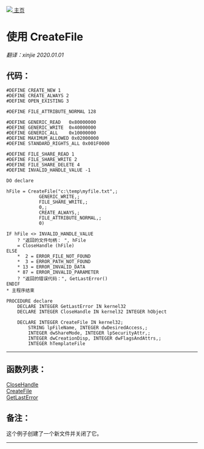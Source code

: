 [<img src="../images/home.png"> 主页 ](https://github.com/VFP9/Win32API)  

# 使用 CreateFile
_翻译：xinjie  2020.01.01_

## 代码：
```foxpro  
#DEFINE CREATE_NEW 1
#DEFINE CREATE_ALWAYS 2
#DEFINE OPEN_EXISTING 3

#DEFINE FILE_ATTRIBUTE_NORMAL 128

#DEFINE GENERIC_READ   0x80000000
#DEFINE GENERIC_WRITE  0x40000000
#DEFINE GENERIC_ALL    0x10000000
#DEFINE MAXIMUM_ALLOWED 0x02000000
#DEFINE STANDARD_RIGHTS_ALL 0x001F0000

#DEFINE FILE_SHARE_READ 1
#DEFINE FILE_SHARE_WRITE 2
#DEFINE FILE_SHARE_DELETE 4
#DEFINE INVALID_HANDLE_VALUE -1

DO declare

hFile = CreateFile("c:\temp\myfile.txt",;
			GENERIC_WRITE,;
			FILE_SHARE_WRITE,;
			0,;
			CREATE_ALWAYS,;
			FILE_ATTRIBUTE_NORMAL,;
			0)

IF hFile <> INVALID_HANDLE_VALUE
	? "返回的文件句柄： ", hFile
	= CloseHandle (hFile)
ELSE
	*  2 = ERROR_FILE_NOT_FOUND
	*  3 = ERROR_PATH_NOT_FOUND
	* 13 = ERROR_INVALID_DATA
	* 87 = ERROR_INVALID_PARAMETER
	? "返回的错误代码：", GetLastError()
ENDIF
* 主程序结束

PROCEDURE declare
	DECLARE INTEGER GetLastError IN kernel32
	DECLARE INTEGER CloseHandle IN kernel32 INTEGER hObject

	DECLARE INTEGER CreateFile IN kernel32;
		STRING lpFileName, INTEGER dwDesiredAccess,;
		INTEGER dwShareMode, INTEGER lpSecurityAttr,;
		INTEGER dwCreationDisp, INTEGER dwFlagsAndAttrs,;
		INTEGER hTemplateFile  
```  
***  


## 函数列表：
[CloseHandle](../libraries/kernel32/CloseHandle.md)  
[CreateFile](../libraries/kernel32/CreateFile.md)  
[GetLastError](../libraries/kernel32/GetLastError.md)  

## 备注：
这个例子创建了一个新文件并关闭了它。 
  
***  

